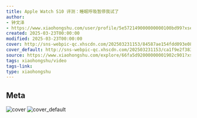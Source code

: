 ```yaml
---
title: Apple Watch S10 评测：睡眠呼吸暂停我试了
author:
- 钟文泽
- https://www.xiaohongshu.com/user/profile/5e572149000000000100bd99?xsec_token=undefined
created: 2025-03-23T00:00:00
modified: 2025-03-23T00:00:00
cover: http://sns-webpic-qc.xhscdn.com/202503231153/84587ae154fdd093e089c203651829f7/spectrum/1040g0k0318c5r3clgs005nin454g9fcp1tcp6a8!nc_n_webp_prv_1
cover_default: http://sns-webpic-qc.xhscdn.com/202503231153/ca1f9e2f3833446bfa0300fc90244cf1/spectrum/1040g0k0318c5r3clgs005nin454g9fcp1tcp6a8!nc_n_webp_mw_1
source: https://www.xiaohongshu.com/explore/66fa5d92000000001902c901?xsec_token=ABJc5IPaJDUB3iRthLsS472-0G9euDbCsppAeiWwJFIEI=
tags: xiaohongshu/video
tags-link:
type: xiaohongshu
---
```


## Meta

![cover](http://sns-webpic-qc.xhscdn.com/202503231153/84587ae154fdd093e089c203651829f7/spectrum/1040g0k0318c5r3clgs005nin454g9fcp1tcp6a8!nc_n_webp_prv_1)
![cover_default](http://sns-webpic-qc.xhscdn.com/202503231153/ca1f9e2f3833446bfa0300fc90244cf1/spectrum/1040g0k0318c5r3clgs005nin454g9fcp1tcp6a8!nc_n_webp_mw_1)
